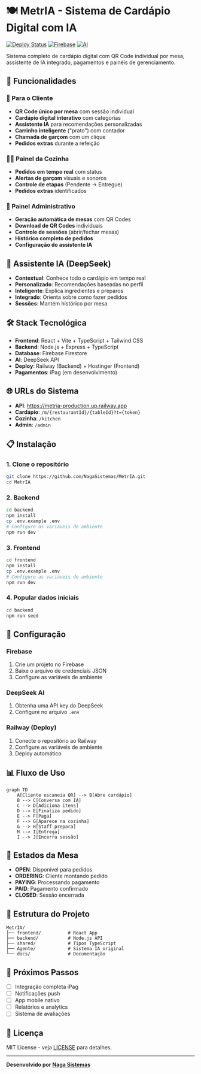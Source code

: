# 🍽️ MetrIA - Sistema de Cardápio Digital com IA

[![Deploy Status](https://img.shields.io/badge/deploy-railway-success)](https://metria-production.up.railway.app)
[![Firebase](https://img.shields.io/badge/database-firebase-orange)](https://firebase.google.com)
[![AI](https://img.shields.io/badge/ai-deepseek-blue)](https://deepseek.com)

Sistema completo de cardápio digital com QR Code individual por mesa, assistente de IA integrado, pagamentos e painéis de gerenciamento.

## 🚀 Funcionalidades

### 📱 Para o Cliente
- **QR Code único por mesa** com sessão individual
- **Cardápio digital interativo** com categorias
- **Assistente IA** para recomendações personalizadas
- **Carrinho inteligente** ("prato") com contador
- **Chamada de garçom** com um clique
- **Pedidos extras** durante a refeição

### 👨‍🍳 Painel da Cozinha
- **Pedidos em tempo real** com status
- **Alertas de garçom** visuais e sonoros
- **Controle de etapas** (Pendente → Entregue)
- **Pedidos extras** identificados

### 🔧 Painel Administrativo
- **Geração automática de mesas** com QR Codes
- **Download de QR Codes** individuais
- **Controle de sessões** (abrir/fechar mesas)
- **Histórico completo de pedidos**
- **Configuração do assistente IA**

## 🤖 Assistente IA (DeepSeek)

- **Contextual**: Conhece todo o cardápio em tempo real
- **Personalizado**: Recomendações baseadas no perfil
- **Inteligente**: Explica ingredientes e preparos
- **Integrado**: Orienta sobre como fazer pedidos
- **Sessões**: Mantém histórico por mesa

## 🛠️ Stack Tecnológica

- **Frontend**: React + Vite + TypeScript + Tailwind CSS
- **Backend**: Node.js + Express + TypeScript
- **Database**: Firebase Firestore
- **AI**: DeepSeek API
- **Deploy**: Railway (Backend) + Hostinger (Frontend)
- **Pagamentos**: iPag (em desenvolvimento)

## 🌐 URLs do Sistema

- **API**: https://metria-production.up.railway.app
- **Cardápio**: `/m/{restaurantId}/{tableId}?t={token}`
- **Cozinha**: `/kitchen`
- **Admin**: `/admin`

## 📋 Instalação

### 1. Clone o repositório
```bash
git clone https://github.com/NagaSistemas/MetrIA.git
cd MetrIA
```

### 2. Backend
```bash
cd backend
npm install
cp .env.example .env
# Configure as variáveis de ambiente
npm run dev
```

### 3. Frontend
```bash
cd frontend
npm install
cp .env.example .env
# Configure as variáveis de ambiente
npm run dev
```

### 4. Popular dados iniciais
```bash
cd backend
npm run seed
```

## 🔧 Configuração

### Firebase
1. Crie um projeto no Firebase
2. Baixe o arquivo de credenciais JSON
3. Configure as variáveis de ambiente

### DeepSeek AI
1. Obtenha uma API key do DeepSeek
2. Configure no arquivo `.env`

### Railway (Deploy)
1. Conecte o repositório ao Railway
2. Configure as variáveis de ambiente
3. Deploy automático

## 📊 Fluxo de Uso

```mermaid
graph TD
    A[Cliente escaneia QR] --> B[Abre cardápio]
    B --> C[Conversa com IA]
    C --> D[Adiciona itens]
    D --> E[Finaliza pedido]
    E --> F[Paga]
    F --> G[Aparece na cozinha]
    G --> H[Staff prepara]
    H --> I[Entrega]
    I --> J[Encerra sessão]
```

## 🎯 Estados da Mesa

- **OPEN**: Disponível para pedidos
- **ORDERING**: Cliente montando pedido  
- **PAYING**: Processando pagamento
- **PAID**: Pagamento confirmado
- **CLOSED**: Sessão encerrada

## 📁 Estrutura do Projeto

```
MetrIA/
├── frontend/          # React App
├── backend/           # Node.js API
├── shared/            # Tipos TypeScript
├── Agente/            # Sistema IA original
└── docs/              # Documentação
```

## 🔄 Próximos Passos

- [ ] Integração completa iPag
- [ ] Notificações push
- [ ] App mobile nativo
- [ ] Relatórios e analytics
- [ ] Sistema de avaliações

## 📄 Licença

MIT License - veja [LICENSE](LICENSE) para detalhes.

---

**Desenvolvido por [Naga Sistemas](https://github.com/NagaSistemas)**